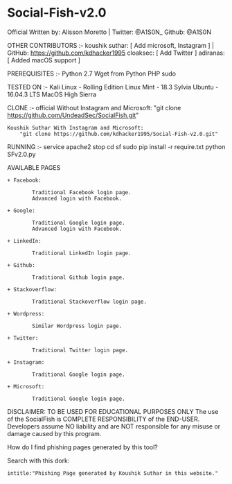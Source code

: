 # Social-Fish-v2.0

Official Written by: Alisson Moretto | Twitter: @A1S0N_ Github: @A1S0N


OTHER CONTRIBUTORS :-
	koushik suthar: [ Add microsoft, Instagram ] | GitHub: https://github.com/kdhacker1995
	cloaksec: [ Add Twitter ]
	adiranas: [ Added macOS support ]


PREREQUISITES :-
	Python 2.7
    	Wget from Python
    	PHP
    	sudo


TESTED ON :-
	Kali Linux - Rolling Edition
    	Linux Mint - 18.3 Sylvia
    	Ubuntu - 16.04.3 LTS
    	MacOS High Sierra

CLONE :-
	official Without Instagram and Microsoft:
		"git clone https://github.com/UndeadSec/SocialFish.git"

	Koushik Suthar With Instagram and Microsoft:
		"git clone https://github.com/kdhacker1995/Social-Fish-v2.0.git"


RUNNING :-
	service apache2 stop
	cd sf
	sudo pip install -r require.txt 
	python SFv2.0.py



AVAILABLE PAGES

	+ Facebook:

    		Traditional Facebook login page.
    		Advanced login with Facebook.

	+ Google:

    		Traditional Google login page.
    		Advanced login with Facebook.

	+ LinkedIn:

    		Traditional LinkedIn login page.

	+ Github:

    		Traditional Github login page.

	+ Stackoverflow:

    		Traditional Stackoverflow login page.

	+ Wordpress:

    		Similar Wordpress login page.

	+ Twitter:

    		Traditional Twitter login page.

	+ Instagram:

    		Traditional Google login page.

	+ Microsoft:

    		Traditional Google login page.



DISCLAIMER:
	TO BE USED FOR EDUCATIONAL PURPOSES ONLY
	The use of the SocialFish is COMPLETE RESPONSIBILITY of the END-USER. 
	Developers assume NO liability and are NOT responsible for any misuse or damage caused by this program.

 
How do I find phishing pages generated by this tool?

Search with this dork:

    intitle:"Phishing Page generated by Koushik Suthar in this website."
